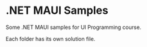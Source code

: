# .NET MAUI Samples

Some .NET MAUI samples for UI Programming course.

Each folder has its own solution file.